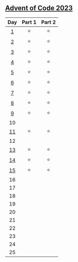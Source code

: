 ## [Advent of Code 2023](https://adventofcode.com/2023)

|Day|Part 1|Part 2|
|:-----:|:-----:|:-----:|
|[1](https://github.com/cseriildi/advent_of_code/tree/main/2023/Day01)|   ⭐  |   ⭐  |
|[2](https://github.com/cseriildi/advent_of_code/tree/main/2023/Day02)|   ⭐  |   ⭐  |
|[3](https://github.com/cseriildi/advent_of_code/tree/main/2023/Day03)|   ⭐  |   ⭐  |
|[4](https://github.com/cseriildi/advent_of_code/tree/main/2023/Day04)|   ⭐  |   ⭐  |
|[5](https://github.com/cseriildi/advent_of_code/tree/main/2023/Day05)|   ⭐  |   ⭐  |
|[6](https://github.com/cseriildi/advent_of_code/tree/main/2023/Day06)|   ⭐  |   ⭐  |
|[7](https://github.com/cseriildi/advent_of_code/tree/main/2023/Day07)|   ⭐  |   ⭐  |
|[8](https://github.com/cseriildi/advent_of_code/tree/main/2023/Day08)|   ⭐  |   ⭐  |
|[9](https://github.com/cseriildi/advent_of_code/tree/main/2023/Day09)|   ⭐  |   ⭐  |
|10|       |       |
|[11](https://github.com/cseriildi/advent_of_code/tree/main/2023/Day11)|   ⭐  |   ⭐  |
|12|       |       |
|[13](https://github.com/cseriildi/advent_of_code/tree/main/2023/Day13)|   ⭐  |   ⭐  |
|[14](https://github.com/cseriildi/advent_of_code/tree/main/2023/Day14)|   ⭐  |   ⭐  |
|[15](https://github.com/cseriildi/advent_of_code/tree/main/2023/Day15)|   ⭐  |   ⭐  |
|16|       |       |
|17|       |       |
|18|       |       |
|19|       |       |
|20|       |       |
|21|       |       |
|22|       |       |
|23|       |       |
|24|       |       |
|25|       |       |
